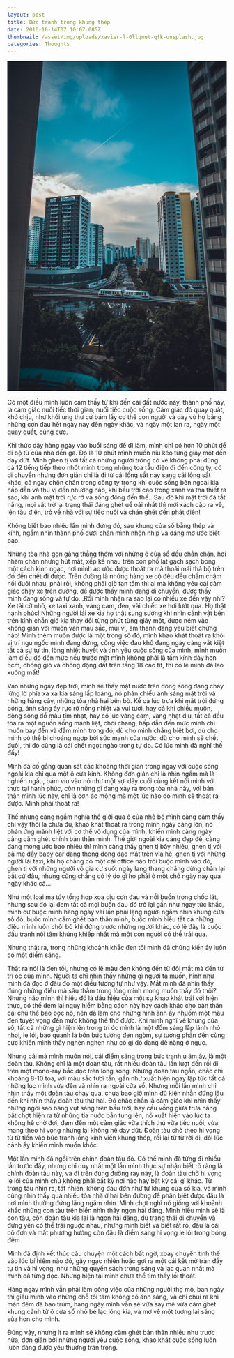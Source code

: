 ```yaml
---
layout: post
title: Bức tranh trong khung thép
date: 2016-10-14T07:10:07.085Z
thumbnail: /asset/img/uploads/xavier-l-0llqmut-qfk-unsplash.jpg
categories: Thoughts
---
```

![](/asset/img/uploads/xavier-l-0llqmut-qfk-unsplash.jpg)

Có một điều mình luôn cảm thấy từ khi đến cái đất nước này, thành phố này, là cảm giác nuối tiếc thời gian, nuối tiếc cuộc sống. Cảm giác đó quay quắt, khó chịu, như khối ung thư cứ bám lấy cơ thể con người và dày vò họ bằng những cơn đau hết ngày này đến ngày khác, và ngày một lan ra, ngày một quay quắt, cùng cực.

Khi thức dậy hàng ngày vào buổi sáng để đi làm, mình chỉ có hơn 10 phút để đi bộ từ cửa nhà đến ga. Đó là 10 phút mình muốn níu kéo từng giây một đến day dứt. Mình ghen tị với tất cả những người trông có vẻ không phải dùng cả 12 tiếng tiếp theo nhốt mình trong những toa tầu điện đi đến công ty, có di chuyển nhưng đơn giản chỉ là đi từ cái lồng sắt này sang cái lồng sắt khác, cả ngày chôn chân trong công ty trong khi cuộc sống bên ngoài kia hấp dẫn và thú vị đến nhường nào, khi bầu trời cao trong xanh và tha thiết ra sao, khi ánh mặt trời rực rỡ và sống động đến thế...Sau đó khi mặt trời đã tắt nắng, mọi vật trở lại trạng thái đáng ghét uể oải nhất thì mới xách cặp ra về, lên tàu điện, trở về nhà với sự tiếc nuối và chán ghét đến phát điên!

Không biết bao nhiêu lần mình đứng đó, sau khung cửa sổ bằng thép và kính, ngắm nhìn thành phố dưới chân mình nhộn nhịp và đáng mơ ước biết bao.

Những tòa nhà gọn gàng thẳng thớm với những ô cửa sổ đều chằn chặn, hơi nhàm chán nhưng hút mắt, xếp kề nhau trên con phố lát gạch sạch bong một cách kinh ngạc, nơi mình ao ước được thoát ra mà thoải mái thả bộ trên đó đến chết đi được. Trên đường là những hàng xe cộ đều đều chầm chậm nối đuôi nhau, phải rồi, không phải giờ tan tầm thì ai mà không yêu cái cảm giác chạy xe trên đường, để được thấy mình đang di chuyển, được thấy mình đang sống và tự do...Rồi mình nhận ra sao lại có nhiều xe đến vậy nhỉ? Xe tải cỡ nhỏ, xe taxi xanh, vàng cam, đen, vài chiếc xe hơi lướt qua. Họ thật hạnh phúc! Những người lái xe kia họ thật sung sướng khi nhìn cảnh vật bên trên kính chắn gió kia thay đổi từng phút từng giây một, được ném vào không gian với muôn vàn màu sắc, mùi vị, âm thanh đáng yêu biết chừng nào! Mình thèm muốn được là một trong số đó, mình khao khát thoát ra khỏi vị trí ngu ngốc mình đang đứng, công việc đau khổ đang ngày càng vắt kiệt tất cả sự tự tin, lòng nhiệt huyết và tình yêu cuộc sống của mình, mình muốn làm điều đó đến mức nếu trước mặt mình không phải là tấm kính dày hơn 5cm, chống gió và chống động đất trên tầng 18 cao tít, thì có lẽ mình đã lao xuống mất!

Vào những ngày đẹp trời, mình sẽ thấy mặt nước trên dòng sông đang chảy lững lờ phía xa xa kia sáng lấp loáng, nó phản chiếu ánh sáng mặt trời và những hàng cây, những tòa nhà hai bên bờ. Kể cả lúc trưa khi mặt trời đứng bóng, ánh sáng ấy rực rỡ nồng nhiệt và vui tươi, hay cả khi chiều muộn, dòng sông đổ màu tím nhạt, hay có lúc vàng cam, vàng nhạt dịu, tất cả đều tỏa ra một nguồn sống mãnh liệt, chói chang, hấp dẫn đến mức mình chỉ muốn bay đến và đắm mình trong đó, dù cho mình chẳng biết bơi, dù cho mình có thể bị choáng ngợp bởi sức mạnh của nước, dù cho mình sẽ chết đuối, thì đó cũng là cái chết ngọt ngào trong tự do. Có lúc mình đã nghĩ thế đấy!

Mình đã cố gắng quan sát các khoảng thời gian trong ngày với cuộc sống ngoài kia chỉ qua một ô cửa kính. Không đơn giản chỉ là nhìn ngắm mà là nghiến ngấu, bám víu vào nó như một sợi dây cuối cùng kết nối mình với thực tại hạnh phúc, còn những gì đang xảy ra trong tòa nhà này, với bản thân mình lúc này, chỉ là cơn ác mộng mà một lúc nào đó mình sẽ thoát ra được. Mình phải thoát ra!

Thế nhưng càng ngắm nghía thế giới qua ô cửa nhỏ bé mình càng cảm thấy chỉ vậy thôi là chưa đủ, khao khát thoát ra trong mình ngày càng lớn, nó phản ứng mãnh liệt với cơ thể vô dụng của mình, khiến mình càng ngày càng căm ghét chính bản thân mình. Thế giới ngoài kia càng đẹp đẽ, càng đáng mong ước bao nhiêu thì mình càng thấy ghen tị bấy nhiêu, ghen tị với bà mẹ đẩy baby car đang thong dong dạo mát trên vỉa hè, ghen tị với những người lái taxi, khi họ chẳng có một cái office nào trói buộc mình vào đó, ghen tị với những người vô gia cư suốt ngày lang thang chẳng dừng chân lại bất cứ đâu, nhưng cũng chẳng có lý do gì họ phải ở một chỗ ngày này qua ngày khác cả...

Như một loại ma túy tổng hợp xoa dịu cơn đau và nỗi buồn trong chốc lát, nhưng sau đó lại đem tất cả mọi buồn đau đó trở lại gần như ngay tức khắc, mình cứ buộc mình hàng ngày vài lần phải lặng người ngắm nhìn khung cửa sổ đó, buộc mình căm ghét bản thân mình, buộc mình hiểu tất cả những điều mình luôn chối bỏ khi đứng trước những người khác, có lẽ đây là cuộc đấu tranh nội tâm khủng khiếp nhất mà một con người có thể trải qua.

Nhưng thật ra, trong những khoảnh khắc đen tối mình đã chứng kiến ấy luôn có một điểm sáng.

Thật ra nói là đen tối, nhưng có lẽ màu đen không đến từ đôi mắt mà đến từ trí óc của mình. Người ta chỉ nhìn thấy những gì người ta muốn, hình như mình đã đọc ở đâu đó một điều tương tự như vậy. Mắt mình đã nhìn thấy đúng những điều mà sâu thẳm trong lòng mình mong muốn thấy đó thôi? Nhưng não mình thì hiểu đó là dấu hiệu của một sự khao khát trái với hiện thực, có thể đem lại nguy hiểm bằng cách này hay cách khác cho bản thân cái chủ thể bao bọc nó, nên đã làm cho những hình ảnh ấy nhuốm một màu đen tuyệt vọng đến mức không thể thở được. Khi mình nghĩ về khung cửa sổ, tất cả những gì hiện lên trong trí óc mình là một đốm sáng lấp lánh nhỏ nhoi, le lói, bao quanh là bốn bức tường đen ngòm, sự tương phản đến cùng cực khiến mình thấy nghèn nghẹn như có gì đó đang đè nặng ở ngực.

Nhưng cái mà mình muốn nói, cái điểm sáng trong bức tranh u ám ấy, là một đoàn tàu. Không chỉ là một đoàn tàu, rất nhiều đoàn tàu lần lượt đến rồi đi trên một mono-ray bắc dọc trên lòng sông. Những đoàn tàu ngắn, chắc chỉ khoảng 8-10 toa, với màu sắc tươi tắn, gần như xuất hiện ngay lập tức tất cả những lúc mình vừa đến và nhìn ra ngoài cửa sổ. Nhưng mỗi lần mình chỉ nhìn thấy một đoàn tàu chạy qua, chưa bao giờ mình đủ kiên nhẫn đứng lâu đến khi nhìn thấy đoàn tàu thứ hai. Đó chắc chắn là cảm giác khi nhìn thấy những ngôi sao băng vụt sáng trên bầu trời, hay cầu vồng giữa trưa nắng bất chợt hiện ra từ những tia nước bắn tung lên, nó xuất hiện vào lúc ta không hề chờ đợi, đem đến một cảm giác vừa thích thú vừa tiếc nuối, vừa mang theo hi vọng nhưng lại không hề day dứt. Đoàn tàu chở theo hi vọng từ từ tiến vào bức tranh lồng kính viền khung thép, rồi lại từ từ rời đi, đôi lúc cảnh ấy khiến mình muốn khóc.

Một lần mình đã ngồi trên chính đoàn tàu đó. Có thể mình đã từng đi nhiều lần trước đấy, nhưng chỉ duy nhất một lần mình thực sự nhận biết rõ ràng là chính đoàn tàu này, và đi trên đúng đường ray này, là đoàn tàu chở hi vọng le lói của mình chứ không phải bất kỳ nơi nào hay bất kỳ cái gì khác. Từ trong tàu nhìn ra, tất nhiên, không đau đớn như từ khung cửa sổ kia, và mình cũng nhìn thấy quá nhiều tòa nhà ở hai bên đường để phân biệt được đâu là nơi mình thường đứng lặng ngắm nhìn. Mình chợt nghĩ nó giống với khoảnh khắc những con tàu trên biển nhìn thấy ngọn hải đăng. Mình hiểu mình sẽ là con tàu, còn đoàn tàu kia lại là ngọn hải đăng, dù trạng thái di chuyển và đứng yên có thể trái nguợc nhau, nhưng mình biết và biết rất rõ, đâu là cái cô đơn và mất phương hướng còn đâu là điểm sáng hi vọng le lói trong bóng đêm

Mình đã định kết thúc câu chuyện một cách bất ngờ, xoay chuyển tình thế vào lúc bí hiểm nào đó, gây ngạc nhiên hoặc gợi ra một cái kết mở tràn đầy tự tin và hi vọng, như những quyển sách trong sáng và lạc quan nhất mà mình đã từng đọc. Nhưng hiện tại mình chưa thể tìm thấy lối thoát.

Hàng ngày mình vẫn phải làm công việc của những người thợ mỏ, ban ngày thì giấu mình vào những chỗ tối tăm không có ánh sáng, và chỉ chui ra khi màn đêm đã bao trùm, hàng ngày mình vẫn sẽ vừa say mê vừa căm ghét khung cảnh từ ô cửa sổ nhỏ bé lạc lõng kia, và mơ về một tương lai sáng sủa hơn cho mình.

Đúng vậy, nhưng ít ra mình sẽ không căm ghét bản thân nhiều như trước nữa, đơn giản bởi những người yêu cuộc sống, khao khát cuộc sống luôn luôn đáng được yêu thương trân trọng.